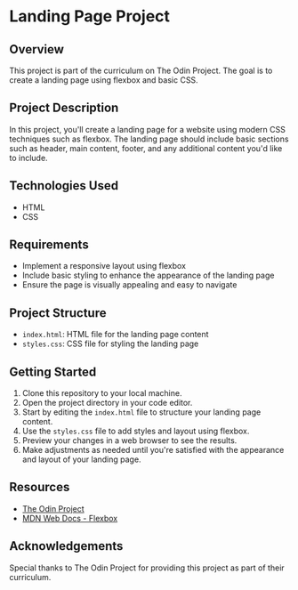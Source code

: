 # Landing Page Project

## Overview
This project is part of the curriculum on The Odin Project. The goal is to create a landing page using flexbox and basic CSS.

## Project Description
In this project, you'll create a landing page for a website using modern CSS techniques such as flexbox. The landing page should include basic sections such as header, main content, footer, and any additional content you'd like to include.

## Technologies Used
- HTML
- CSS

## Requirements
- Implement a responsive layout using flexbox
- Include basic styling to enhance the appearance of the landing page
- Ensure the page is visually appealing and easy to navigate

## Project Structure
- `index.html`: HTML file for the landing page content
- `styles.css`: CSS file for styling the landing page

## Getting Started
1. Clone this repository to your local machine.
2. Open the project directory in your code editor.
3. Start by editing the `index.html` file to structure your landing page content.
4. Use the `styles.css` file to add styles and layout using flexbox.
5. Preview your changes in a web browser to see the results.
6. Make adjustments as needed until you're satisfied with the appearance and layout of your landing page.

## Resources
- [The Odin Project](https://www.theodinproject.com/)
- [MDN Web Docs - Flexbox](https://developer.mozilla.org/en-US/docs/Web/CSS/CSS_Flexible_Box_Layout)


## Acknowledgements
Special thanks to The Odin Project for providing this project as part of their curriculum.
